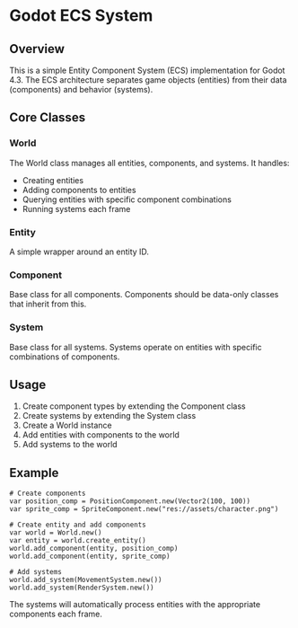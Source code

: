 # Godot ECS System

## Overview
This is a simple Entity Component System (ECS) implementation for Godot 4.3. The ECS architecture separates game objects (entities) from their data (components) and behavior (systems).

## Core Classes

### World
The World class manages all entities, components, and systems. It handles:
- Creating entities
- Adding components to entities
- Querying entities with specific component combinations
- Running systems each frame

### Entity
A simple wrapper around an entity ID.

### Component
Base class for all components. Components should be data-only classes that inherit from this.

### System
Base class for all systems. Systems operate on entities with specific combinations of components.

## Usage

1. Create component types by extending the Component class
2. Create systems by extending the System class
3. Create a World instance
4. Add entities with components to the world
5. Add systems to the world

## Example

```gdscript
# Create components
var position_comp = PositionComponent.new(Vector2(100, 100))
var sprite_comp = SpriteComponent.new("res://assets/character.png")

# Create entity and add components
var world = World.new()
var entity = world.create_entity()
world.add_component(entity, position_comp)
world.add_component(entity, sprite_comp)

# Add systems
world.add_system(MovementSystem.new())
world.add_system(RenderSystem.new())
```

The systems will automatically process entities with the appropriate components each frame.